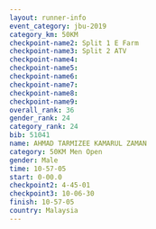 ```yaml
---
layout: runner-info 
event_category: jbu-2019 
category_km: 50KM 
checkpoint-name2: Split 1 E Farm 
checkpoint-name3: Split 2 ATV 
checkpoint-name4: 
checkpoint-name5: 
checkpoint-name6: 
checkpoint-name7: 
checkpoint-name8: 
checkpoint-name9: 
overall_rank: 36
gender_rank: 24
category_rank: 24
bib: 51041
name: AHMAD TARMIZEE KAMARUL ZAMAN
category: 50KM Men Open
gender: Male
time: 10-57-05
start: 0-00.0
checkpoint2: 4-45-01
checkpoint3: 10-06-30
finish: 10-57-05
country: Malaysia
---
```

